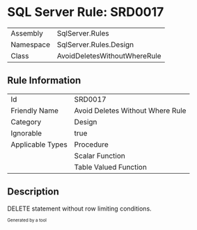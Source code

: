 ﻿# SQL Server Rule: SRD0017
  
|    |    |
|----|----|
| Assembly | SqlServer.Rules |
| Namespace | SqlServer.Rules.Design |
| Class | AvoidDeletesWithoutWhereRule |
  
## Rule Information
  
|    |    |
|----|----|
| Id | SRD0017 |
| Friendly Name | Avoid Deletes Without Where Rule |
| Category | Design |
| Ignorable | true |
| Applicable Types | Procedure  |
|   | Scalar Function |
|   | Table Valued Function |
  
## Description
  
DELETE statement without row limiting conditions.
  
<sub><sup>Generated by a tool</sup></sub>
